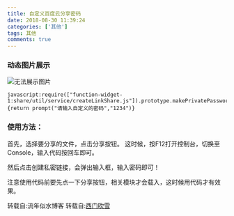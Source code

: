```yaml
---
title: 自定义百度云分享密码
date: 2018-08-30 11:39:24
categories: ['其他'] 
tags: 其他
comments: true
---
```


### 动态图片展示

![无法展示图片](http://119.29.143.126:1234/123.gif)

```
javascript:require(["function-widget-1:share/util/service/createLinkShare.js"]).prototype.makePrivatePassword=function(){return prompt("请输入自定义的密码","1234")}

```

### 使用方法：

首先，选择要分享的文件，点击分享按钮。
这时候，按F12打开控制台，切换至Console，输入代码按回车即可。

然后点击创建私密链接，会弹出输入框，输入密码即可！

注意使用代码前要先点一下分享按钮，相关模块才会载入，这时候用代码才有效果。

转载自:流年似水博客
转载自:[西门吹雪](http://xmcx.me/post-14.html)